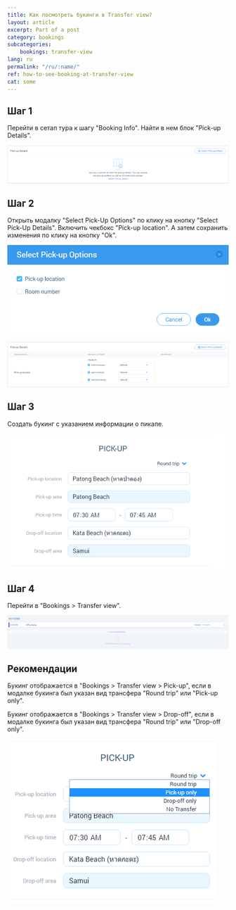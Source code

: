 ```yaml
---
title: Как посмотреть букинги в Transfer view?
layout: article
excerpt: Part of a post
category: bookings
subcategories:
    bookings: transfer-view
lang: ru
permalink: "/ru/:name/"
ref: how-to-see-booking-at-transfer-view
cat: some
---
```


## **Шаг 1**

Перейти в сетап тура к шагу "Booking Info". Найти в нем блок "Pick-up Details".

![How_to_see_a_booking_at_transferview1](/assets/images/how_to_see_a_booking_at_transferview1.png)

## **Шаг 2**

Открыть модалку "Select Pick-Up Options" по клику на кнопку "Select Pick-Up Details". Включить чекбокс "Pick-up location". А затем сохранить изменения по клику на кнопку "Ok".

![How_to_see_a_booking_at_transferview2](/assets/images/how_to_see_a_booking_at_transferview2.png)

![How_to_see_a_booking_at_transferview3](/assets/images/how_to_see_a_booking_at_transferview3.png)

## **Шаг 3**

Создать букинг с указанием информации о пикапе.

![How_to_see_a_booking_at_transferview4](/assets/images/how_to_see_a_booking_at_transferview4.png)

## **Шаг 4**

Перейти в "Bookings > Transfer view".

![How_to_see_a_booking_at_transferview5](/assets/images/how_to_see_a_booking_at_transferview5.png)

## **Рекомендации**

Букинг отображается в "Bookings > Transfer view > Pick-up", если в модалке букинга был указан вид трансфера "Round trip" или "Pick-up only".

Букинг отображается в "Bookings > Transfer view > Drop-off", если в модалке букинга был указан вид трансфера "Round trip" или "Drop-off only".

![How_to_see_a_booking_at_transferview6](/assets/images/how_to_see_a_booking_at_transferview6.png)

